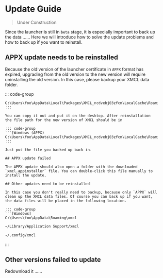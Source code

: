 # Update Guide

> Under Construction

Since the launcher is still in `beta` stage, it is especially important to back up the data ...... Here we will introduce how to solve the update problems and how to back up if you want to reinstall.

## APPX update needs to be reinstalled

Because the old version of the launcher certificate in `APPX` format has expired, upgrading from the old version to the new version will require uninstalling the old version. In this case, please backup your XMCL data folder.

::: code-group
```[Windows (APPX)]
C:\Users\foo\AppData\Local\Packages\XMCL_ncdvebj03zfcm\LocalCache\Roaming\xmcl
:::

You can copy it out and put it on the desktop. After reinstallation the file path for the new version of XMCL should be in

::: code-group
```[Windows (APPX)
C:\Users\foo\AppData\Local\Packages\XMCL_ncdvebj03zfcm\LocalCache\Roaming\xmcl
:::

Just put the file you backed up back in.

## APPX update failed

The APPX update should also open a folder with the downloaded `xmcl.appinstaller` file. You can double-click this file manually to install the update.

## Other updates need to be reinstalled

In this case you don't really need to backup, because only `APPX` will clean up the XMCL data files. Of course you can back up if you want, the data files will be placed in the following location.

::: code-group
```[Windows]
C:\Users\foo\AppData\Roaming\xmcl
```
```sh [macOS]
~/Library/Application Support/xmcl
```
```sh [Linux]
~/.config/xmcl
```
:::

## Other versions failed to update

Redownload it ......
